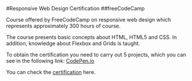#Responsive Web Design Certification
##freeCodeCamp

Course offered by FreeCodeCamp on responsive web design which represents approximately 300 hours of course.

The course presents basic concepts about HTML, HTML5 and CSS. In addition, knowledge about Flexbox and Grids is taught.

To obtain the certification you need to carry out 5 projects,
which you can see in the following link: [CodePen.io](https://codepen.io/jjpg/pens/public)

You can check the [certification](https://www.freecodecamp.org/certification/jjpg/responsive-web-design) here.

